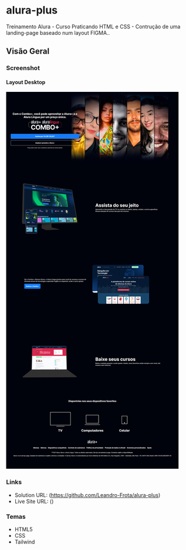 # alura-plus
Treinamento Alura - Curso Praticando HTML e CSS - Contrução de uma landing-page baseado num layout FIGMA..

## Visão Geral

### Screenshot

#### Layout Desktop

![](https://github.com/Leandro-Frota/alura-plus/blob/main/src/screencapture-desktop.png)

### Links

- Solution URL: (https://github.com/Leandro-Frota/alura-plus)
- Live Site URL: ()

### Temas
- HTML5
- CSS
- Tailwind

